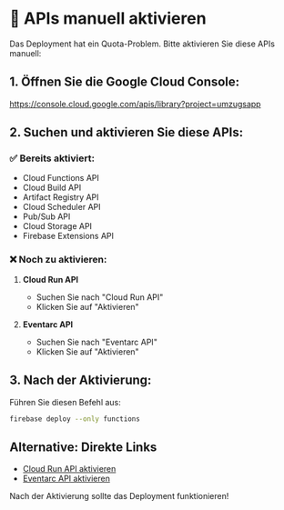 # 🔧 APIs manuell aktivieren

Das Deployment hat ein Quota-Problem. Bitte aktivieren Sie diese APIs manuell:

## 1. Öffnen Sie die Google Cloud Console:
https://console.cloud.google.com/apis/library?project=umzugsapp

## 2. Suchen und aktivieren Sie diese APIs:

### ✅ Bereits aktiviert:
- Cloud Functions API
- Cloud Build API
- Artifact Registry API
- Cloud Scheduler API
- Pub/Sub API
- Cloud Storage API
- Firebase Extensions API

### ❌ Noch zu aktivieren:
1. **Cloud Run API**
   - Suchen Sie nach "Cloud Run API"
   - Klicken Sie auf "Aktivieren"

2. **Eventarc API**
   - Suchen Sie nach "Eventarc API"
   - Klicken Sie auf "Aktivieren"

## 3. Nach der Aktivierung:

Führen Sie diesen Befehl aus:
```bash
firebase deploy --only functions
```

## Alternative: Direkte Links

- [Cloud Run API aktivieren](https://console.cloud.google.com/apis/library/run.googleapis.com?project=umzugsapp)
- [Eventarc API aktivieren](https://console.cloud.google.com/apis/library/eventarc.googleapis.com?project=umzugsapp)

Nach der Aktivierung sollte das Deployment funktionieren!
